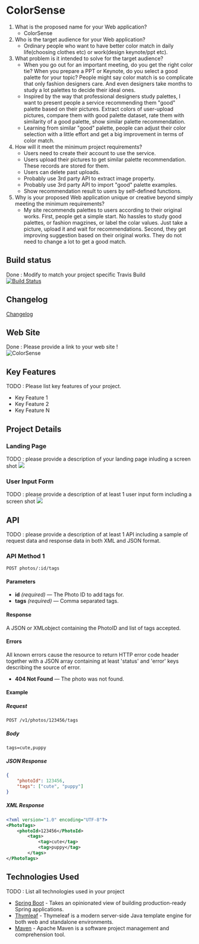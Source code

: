 # ColorSense

1. What is the proposed name for your Web application?
    - ColorSense
2. Who is the target audience for your Web application?
    - Ordinary people who want to have better color match in daily life(choosing clothes etc) or work(design keynote/ppt etc).
3. What problem is it intended to solve for the target audience?
    - When you go out for an important meeting, do you get the right color tie? When you prepare a PPT or Keynote, do you select a good palette for your topic? 
    People might say color match is so complicate that only fashion designers care. And even designers take months to study a lot palettes to decide their ideal ones.
    - Inspired by the way that professional designers study palettes, I want to present people a service recommending them "good" palette based on their pictures.
    Extract colors of user-upload pictures, compare them with good palette dataset, rate them with similarity of a good palette, show similar palette recommendation.
    - Learning from similar "good" palette, people can adjust their color selection with a little effort and get a big improvement in terms of color match.
4. How will it meet the minimum project requirements?
    - Users need to create their account to use the service.
    - Users upload their pictures to get similar palette recommendation. These records are stored for them.
    - Users can delete past uploads.
    - Probably use 3rd party API to extract image property.
    - Probably use 3rd party API to import "good" palette examples.
    - Show recommendation result to users by self-defined functions. 
5. Why is your proposed Web application unique or creative beyond simply meeting the minimum requirements?
     - My site recommends palettes to users according to their original works. First, people get a simple start. 
     No hassles to study good palettes, or fashion magzines, or label the colar values. Just take a picture, upload it and wait for recommendations.
     Second, they get improving suggestion based on their original works. They do not need to change a lot to get a good match.
     
     
## Build status

Done : Modify to match your project specific Travis Build
<br>[![Build Status](https://travis-ci.org/infsci2560sp17/full-stack-web-dawn-llp.svg?branch=master)](https://travis-ci.org/infsci2560sp17/full-stack-web-dawn-llp)

## Changelog

[Changelog](CHANGELOG.md)

## Web Site
Done : Please provide a link to your web site !
<br>![ColorSense](https://obscure-wave-64798.herokuapp.com/)

## Key Features

TODO : Please list key features of your project.

* Key Feature 1 
* Key Feature 2
* Key Feature N

## Project Details

### Landing Page

TODO : please provide a description of your landing page inluding a screen shot ![](https://.../image.JPG)

### User Input Form

TODO : please provide a description of at least 1 user input form including a screen shot ![](https://.../image.jpg)

## API

TODO : please provide a description of at least 1 API including a sample of request data and response data in both XML and JSON format.

### API Method 1

    POST photos/:id/tags

#### Parameters

- **id** _(required)_ — The Photo ID to add tags for.
- **tags** _(required)_ — Comma separated tags.

#### Response

A JSON or XMLobject containing the PhotoID and list of tags accepted.

#### Errors

All known errors cause the resource to return HTTP error code header together with a JSON array containing at least 'status' and 'error' keys describing the source of error.

- **404 Not Found** — The photo was not found.

#### Example

##### Request

    POST /v1/photos/123456/tags

##### Body

    tags=cute,puppy


##### JSON Response

```json
{
    "photoId": 123456,
    "tags": ["cute", "puppy"]
}
```

##### XML Response

```xml
<?xml version="1.0" encoding="UTF-8"?>
<PhotoTags>
    <photoId>123456</PhotoId>
        <tags>
            <tag>cute</tag>
            <tag>puppy</tag>
        </tags>
</PhotoTags>
```

## Technologies Used

TODO : List all technologies used in your project

- [Spring Boot](https://projects.spring.io/spring-boot/) - Takes an opinionated view of building production-ready Spring applications.
- [Thymleaf](http://www.thymeleaf.org/) - Thymeleaf is a modern server-side Java template engine for both web and standalone environments.
- [Maven](https://maven.apache.org/) - Apache Maven is a software project management and comprehension tool.